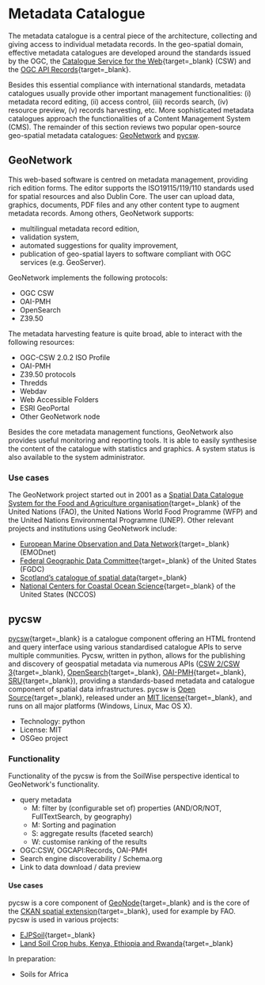 # Metadata Catalogue

The metadata catalogue is a central piece of the architecture, collecting and
giving access to individual metadata records. In the geo-spatial domain,
effective metadata catalogues are developed around the standards issued by the
OGC, the [Catalogue Service for the Web](https://www.ogc.org/standard/cat/){target=_blank}
(CSW) and the [OGC API Records](https://ogcapi.ogc.org/records/){target=_blank}.

Besides this essential compliance with international standards, metadata
catalogues usually provide other important management functionalities: (i)
metadata record editing, (ii) access control, (iii) records search, (iv)
resource preview, (v) records harvesting, etc. More sophisticated metadata
catalogues approach the functionalities of a Content Management System (CMS).
The remainder of this section reviews two popular open-source geo-spatial
metadata catalogues: [GeoNetwork](#geonetwork) and [pycsw](#pycsw).

## GeoNetwork

This web-based software is centred on metadata management, providing rich
edition forms. The editor supports the ISO19115/119/110 standards used for
spatial resources and also Dublin Core. The user can upload data, graphics,
documents, PDF files and any other content type to augment metadata records.
Among others, GeoNetwork supports:

- multilingual metadata record edition,
- validation system,
- automated suggestions for quality improvement,
- publication of geo-spatial layers to software compliant with OGC services (e.g. GeoServer).

GeoNetwork implements the following protocols:

- OGC CSW
- OAI-PMH
- OpenSearch
- Z39.50


The metadata harvesting feature is quite broad, able to interact with the following resources:

- OGC-CSW 2.0.2 ISO Profile
- OAI-PMH
- Z39.50 protocols
- Thredds
- Webdav
- Web Accessible Folders
- ESRI GeoPortal
- Other GeoNetwork node

Besides the core metadata management functions, GeoNetwork also provides
useful monitoring and reporting tools. It is able to easily synthesise the
content of the catalogue with statistics and graphics. A system status is also
available to the system administrator.

### Use cases

The GeoNetwork project started out in 2001 as a [Spatial Data Catalogue
System for the Food and Agriculture
organisation](https://www.fao.org/land-water/databases-and-software/geonetwork/en/){target=_blank}
of the United Nations (FAO), the United Nations World Food Programme (WFP) and
the United Nations Environmental Programme (UNEP). Other relevant projects and
institutions using GeoNetwork include:

- [European Marine Observation and Data Network](https://emodnet.ec.europa.eu/geonetwork/srv/eng/catalog.search#/home){target=_blank} (EMODnet)
- [Federal Geographic Data
  Committee](https://www.fgdc.gov/organization/working-groups-subcommittees/mwg/iso-metadata-editors-registry/geonetwork-opensource){target=_blank}
of the United States (FGDC)
- [Scotland’s catalogue of spatial
  data](https://www.spatialdata.gov.scot/geonetwork/srv/eng/catalog.search#/home){target=_blank}
- [National Centers for Coastal Ocean Science](https://coastalscience.noaa.gov/products/geonetwork/){target=_blank} of the United States (NCCOS)

## pycsw

[pycsw](https://pycsw.org){target=_blank}  is a catalogue component offering an HTML frontend and query interface using various standardised catalogue APIs to serve multiple communities. Pycsw, written in python, allows for the publishing and discovery of geospatial metadata via numerous APIs ([CSW 2/CSW 3](https://www.ogc.org/standard/cat/){target=_blank}, [OpenSearch](https://opensearch.org/){target=_blank}, [OAI-PMH](https://www.openarchives.org/pmh/){target=_blank}, [SRU](https://developers.exlibrisgroup.com/rosetta/integrations/standards/sru/){target=_blank}), providing a standards-based metadata and catalogue component of spatial data infrastructures. pycsw is [Open Source](https://opensource.org/){target=_blank}, released under an [MIT license](https://docs.pycsw.org/en/latest/license.html){target=_blank}, and runs on all major platforms (Windows, Linux, Mac OS X).

- Technology: python
- License: MIT
- OSGeo project

### Functionality

Functionality of the pycsw is from the SoilWise perspective identical to GeoNetwork's functionality.

- query metadata
  - M: filter by (configurable set of) properties (AND/OR/NOT, FullTextSearch, by geography)
  - M: Sorting and pagination
  - S: aggregate results (faceted search)
  - W: customise ranking of the results
- OGC:CSW, OGCAPI:Records, OAI-PMH
- Search engine discoverability / Schema.org
- Link to data download / data preview

#### Use cases

pycsw is a core component of [GeoNode](https://geonode.org){target=_blank} and is the core of the [CKAN spatial extension](https://extensions.ckan.org/extension/spatial/){target=_blank}, used for example by FAO. pycsw is used in various projects:

- [EJPSoil](https://catalogue.ejpsoil.eu){target=_blank}
- [Land Soil Crop hubs, Kenya, Ethiopia and Rwanda](https://kenya.lsc-hubs.org/cat/){target=_blank}

In preparation:

- Soils for Africa




